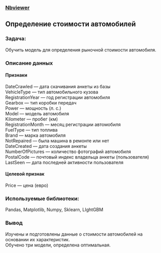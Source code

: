 ### [Nbviewer](https://nbviewer.jupyter.org/github/roman-tekarev/yandex-praktikum-projects/blob/main/car-cost/car-cost.ipynb)

## Определение стоимости автомобилей

### Задача:  
Обучить модель для определения рыночной стоимости автомобиля.

### Описание данных  

#### Признаки
DateCrawled — дата скачивания анкеты из базы  
VehicleType — тип автомобильного кузова  
RegistrationYear — год регистрации автомобиля  
Gearbox — тип коробки передач  
Power — мощность (л. с.)  
Model — модель автомобиля  
Kilometer — пробег (км)  
RegistrationMonth — месяц регистрации автомобиля  
FuelType — тип топлива  
Brand — марка автомобиля  
NotRepaired — была машина в ремонте или нет  
DateCreated — дата создания анкеты  
NumberOfPictures — количество фотографий автомобиля  
PostalCode — почтовый индекс владельца анкеты (пользователя)  
LastSeen — дата последней активности пользователя  
#### Целевой признак  
Price — цена (евро)  

### Используемые библиотеки:  
Pandas, Matplotlib, Numpy, Sklearn, LIghtGBM

### Вывод
Изучены и подготовлены данные о стоимости автомобилей на основании их характеристик.  
Обучено три модели, определена оптимальная.  
